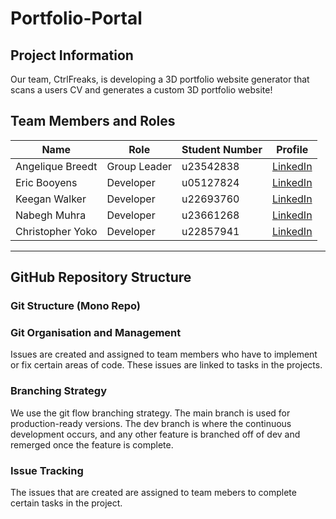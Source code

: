 # Portfolio-Portal

## Project Information
Our team, CtrlFreaks, is developing a 3D portfolio website generator that scans a users CV and generates a custom 3D portfolio website!

## Team Members and Roles
| Name | Role | Student Number | Profile |
|------|------|------|---------|
| Angelique Breedt | Group Leader | u23542838 | [LinkedIn](https://www.linkedin.com/in/angelique-breedt-17bb87231/) |
| Eric Booyens | Developer | u05127824 | [LinkedIn](https://www.linkedin.com/in/eric-booyens-60a736353/) |
| Keegan Walker | Developer | u22693760 | [LinkedIn](https://www.linkedin.com/in/keegan-walker-2144a0324/) |
| Nabegh Muhra | Developer | u23661268 | [LinkedIn](https://www.linkedin.com/in/nabegh-muhra-222446252/) |
| Christopher Yoko | Developer | u22857941 | [LinkedIn](https://www.linkedin.com/in/chris-yoko-73a79a257/?originalSubdomain=za) |

---

## GitHub Repository Structure

### Git Structure (Mono Repo)

### Git Organisation and Management
Issues are created and assigned to team members who have to implement or fix certain areas of code. These issues are linked to tasks in the projects.

### Branching Strategy
We use the git flow branching strategy. The main branch is used for production-ready versions. The dev branch is where the continuous development occurs, and any other feature is branched off of dev and remerged once the feature is complete.

### Issue Tracking
The issues that are created are assigned to team mebers to complete certain tasks in the project.
